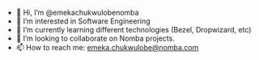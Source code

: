 - 👋 Hi, I’m @emekachukwulobenomba
- 👀 I’m interested in Software Engineering
- 🌱 I’m currently learning different technologies (Bezel, Dropwizard, etc)
- 💞️ I’m looking to collaborate on Nomba projects.
- 📫 How to reach me: emeka.chukwulobe@nomba.com

<!---
emekachukwulobenomba/emekachukwulobenomba is a ✨ special ✨ repository because its `README.md` (this file) appears on your GitHub profile.
You can click the Preview link to take a look at your changes.
--->
